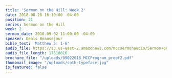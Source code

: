 ```yaml
---
title: 'Sermon on the Hill: Week 2'
date: 2018-08-28 16:10:00 -04:00
position: 21
series: Sermon on the Hill
week: 2
sermon_date: 2018-09-02 11:00:00 -04:00
speaker: Denis Beausejour
bible_text: 'Matthew 5: 1-6'
audio_file: https://s3.us-east-2.amazonaws.com/mccsermonaudio/Sermon+on+the+Hill_+Week+2.lite.mp3
audio_file_length: 17618816
brochure_file: "/uploads/09022018_MCCProgram_proof2.pdf"
thumbnail_image: "/uploads/soth-typeface.jpg"
is_featured: false
---
```


